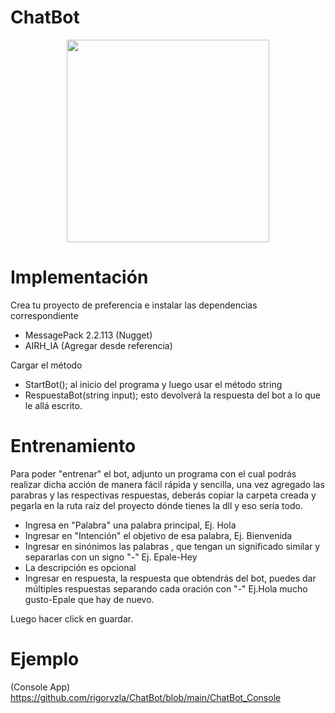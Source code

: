  # ChatBot
<p align="center">       
<img src="https://user-images.githubusercontent.com/41328887/131534044-c90e5780-18c5-43c7-82a6-4b7b8f05696e.png" width="324" height="324">
</p>

# Implementación
Crea tu proyecto de preferencia e instalar las dependencias correspondiente

- MessagePack 2.2.113 (Nugget)
- AIRH_IA (Agregar desde referencia)

Cargar el método 
- StartBot();
al inicio del programa y luego usar el método string 
- RespuestaBot(string input);
esto devolverá la respuesta del bot a lo que le allá escrito.

# Entrenamiento
Para poder "entrenar" el bot, adjunto un programa con el cual
podrás realizar dicha acción de manera fácil rápida y sencilla,
una vez agregado las parabras y las respectivas respuestas,
deberás copiar la carpeta creada y pegarla en la ruta raíz del 
proyecto dónde tienes la dll y eso sería todo.
- Ingresa en "Palabra" una palabra principal, Ej. Hola
- Ingresar en "Intención" el objetivo de esa palabra, Ej. Bienvenida
- Ingresar en sinónimos las palabras , que tengan un significado similar y separarlas con un signo "-" Ej. Epale-Hey
- La descripción es opcional
- Ingresar en respuesta, la respuesta que obtendrás del bot, puedes dar múltiples respuestas separando cada oración con "-"
Ej.Hola mucho gusto-Epale que hay de nuevo.

Luego hacer click en guardar.

# Ejemplo
(Console App)
https://github.com/rigorvzla/ChatBot/blob/main/ChatBot_Console
